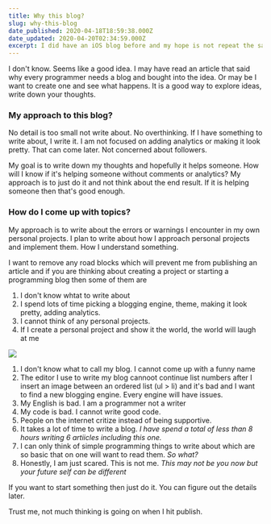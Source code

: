 ```yaml
---
title: Why this blog?
slug: why-this-blog
date_published: 2020-04-18T18:59:38.000Z
date_updated: 2020-04-20T02:34:59.000Z
excerpt: I did have an iOS blog before and my hope is not repeat the same mistakes
---
```


I don't know. Seems like a good idea. I may have read an article that said why every programmer needs a blog and bought into the idea. Or may be I want to create one and see what happens. It is a good way to explore ideas, write down your thoughts. 

### My approach to this blog?

No detail is too small not write about. No overthinking. If I have something to write about, I write it. I am not focused on adding analytics or making it look pretty. That can come later. Not concerned about followers. 

My goal is to write down my thoughts and hopefully it helps someone. How will I know if it's helping someone without comments or analytics? My approach is to just do it and not think about the end result. If it is helping someone then that's good enough. 

### How do I come up with topics?

My approach is to write about the errors or warnings I encounter in my own personal projects. I plan to write about how I approach personal projects and implement them. How I understand something.

I want to remove any road blocks which will prevent me from publishing an article and if you are thinking about creating a project or starting a programming blog then some of them are

1. I don't know whtat to write about
2. I spend lots of time picking a blogging engine, theme, making it look pretty, adding analytics.
3. I cannot think of any personal projects.
4. If I create a personal project and show it the world, the world will laugh at me

![](/content/images/2020/04/image-34.png)
1. I don't know what to call my blog. I cannot come up with a funny name
2. The editor I use to write my blog cannoot continue list numbers after I insert an image between an ordered list (ul > li) and it's bad and I want to find a new blogging engine. Every engine will have issues.
3. My English is bad. I am a programmer not a writer
4. My code is bad. I cannot write good code.
5. People on the internet critize instead of being supportive. 
6. It takes a lot of time to write a blog. *I have spend a total of less than 8 hours writing 6 artiicles including this one.*
7. I can only think of simple programming things to write about which are so basic that on one will want to read them. *So what?*
8. Honestly, I am just scared. This is not me. *This may not be you now but your future self can be different*

If you want to start something then just do it. You can figure out the details later.

Trust me, not much thinking is going on when I hit publish. 
